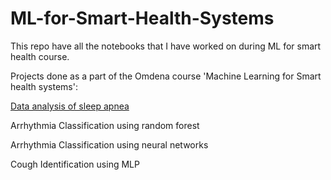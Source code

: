 # ML-for-Smart-Health-Systems
This repo have all the notebooks that I have worked on during ML for smart health course.

Projects done as a part of the Omdena course 'Machine Learning for Smart health systems':

[Data analysis of sleep apnea](https://github.com/lk-learner/ML-for-Smart-Health-Systems/tree/main/Project-1)

Arrhythmia Classification using random forest

Arrhythmia Classification using neural networks

Cough Identification using MLP
